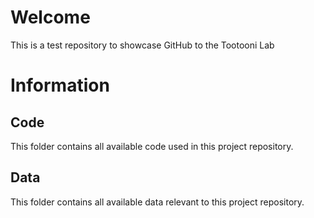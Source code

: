 # Welcome
This is a test repository to showcase GitHub to the Tootooni Lab

# Information

## Code
This folder contains all available code used in this project repository.

## Data
This folder contains all available data relevant to this project repository.



